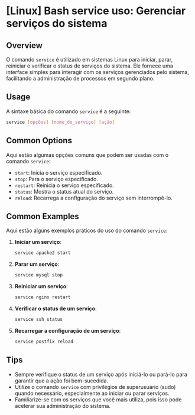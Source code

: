 # [Linux] Bash service uso: Gerenciar serviços do sistema

## Overview
O comando `service` é utilizado em sistemas Linux para iniciar, parar, reiniciar e verificar o status de serviços do sistema. Ele fornece uma interface simples para interagir com os serviços gerenciados pelo sistema, facilitando a administração de processos em segundo plano.

## Usage
A sintaxe básica do comando `service` é a seguinte:

```bash
service [opções] [nome_do_serviço] [ação]
```

## Common Options
Aqui estão algumas opções comuns que podem ser usadas com o comando `service`:

- `start`: Inicia o serviço especificado.
- `stop`: Para o serviço especificado.
- `restart`: Reinicia o serviço especificado.
- `status`: Mostra o status atual do serviço.
- `reload`: Recarrega a configuração do serviço sem interrompê-lo.

## Common Examples
Aqui estão alguns exemplos práticos do uso do comando `service`:

1. **Iniciar um serviço**:
   ```bash
   service apache2 start
   ```

2. **Parar um serviço**:
   ```bash
   service mysql stop
   ```

3. **Reiniciar um serviço**:
   ```bash
   service nginx restart
   ```

4. **Verificar o status de um serviço**:
   ```bash
   service ssh status
   ```

5. **Recarregar a configuração de um serviço**:
   ```bash
   service postfix reload
   ```

## Tips
- Sempre verifique o status de um serviço após iniciá-lo ou pará-lo para garantir que a ação foi bem-sucedida.
- Utilize o comando `service` com privilégios de superusuário (sudo) quando necessário, especialmente ao iniciar ou parar serviços.
- Familiarize-se com os serviços que você mais utiliza, pois isso pode acelerar sua administração do sistema.